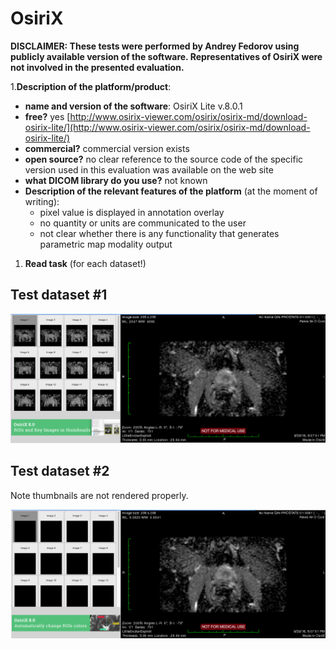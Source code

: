 # OsiriX

**DISCLAIMER: These tests were performed by Andrey Fedorov using publicly available version of the software. Representatives of OsiriX were not involved in the presented evaluation.**

1.**Description of the platform/product**:

* **name and version of the software**: OsiriX Lite v.8.0.1
* **free?** yes [http://www.osirix-viewer.com/osirix/osirix-md/download-osirix-lite/](http://www.osirix-viewer.com/osirix/osirix-md/download-osirix-lite/)
* **commercial?** commercial version exists
* **open source?** no clear reference to the source code of the specific version used in this evaluation was available on the web site
* **what DICOM library do you use?** not known
* **Description of the relevant features of the platform** \(at the moment of writing\):
  * pixel value is displayed in annotation overlay
  * no quantity or units are communicated to the user
  * not clear whether there is any functionality that generates parametric map modality output

1. **Read task** \(for each dataset!\)

## Test dataset \#1

![](../../.gitbook/assets/osirix-pm-test1.png)

## Test dataset \#2

Note thumbnails are not rendered properly.

![](../../.gitbook/assets/osirix-pm-test2.png)


